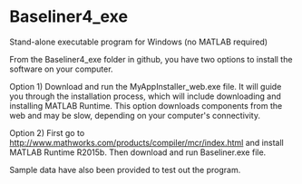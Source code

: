 # Baseliner4_exe
Stand-alone executable program for Windows (no MATLAB required)

From the Baseliner4_exe folder in github, you have two options to install the software on your computer.

Option 1) Download and run the MyAppInstaller_web.exe file. It will guide you through the installation process, which will include downloading and installing MATLAB Runtime. This option downloads components from the web and may be slow, depending on your computer's connectivity. 

Option 2) First go to http://www.mathworks.com/products/compiler/mcr/index.html and install MATLAB Runtime R2015b. Then download and run Baseliner.exe file.  

Sample data have also been provided to test out the program.
